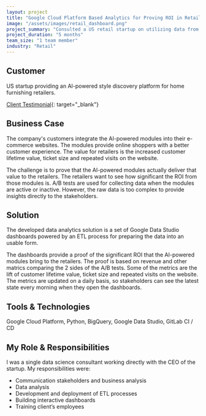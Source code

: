 ```yaml
---
layout: project
title: "Google Cloud Platform Based Analytics for Proving ROI in Retail"
image: "/assets/images/retail_dashboard.png"
project_summary: "Consulted a US retail startup on utilizing data from A/B tests, building ETL processes and developing dashboards for proving the ROI from their products to their customers."
project_duration: "5 months"
team_size: "1 team member"
industry: "Retail"
---
```


## Customer

US startup providing an AI-powered style discovery platform for home furnishing retailers.

[Client Testimonial](https://www.softserveinc.com/en-us/resources/shoptelligence-gcp-data-analytics-dashboard){: target="_blank"}

## Business Case

The company's customers integrate the AI-powered modules into their e-commerce websites. The modules provide online shoppers with a better customer experience. The value for retailers is the increased customer lifetime value, ticket size and repeated visits on the website.

The challenge is to prove that the AI-powered modules actually deliver that value to the retailers. The retailers want to see how significant the ROI from those modules is. A/B tests are used for collecting data when the modules are active or inactive. However, the raw data is too complex to provide insights directly to the stakeholders.

## Solution

The developed data analytics solution is a set of Google Data Studio dashboards powered by an ETL process for preparing the data into an usable form.

The dashboards provide a proof of the significant ROI that the AI-powered modules bring to the retailers. The proof is based on revenue and other matrics comparing the 2 sides of the A/B tests. Some of the metrics are the lift of customer lifetime value, ticket size and repeated visits on the website. The metrics are updated on a daily basis, so stakeholders can see the latest state every morning when they open the dashboards.

## Tools & Technologies

Google Cloud Platform, Python, BigQuery, Google Data Studio, GitLab CI / CD

## My Role & Responsibilities

I was a single data science consultant working directly with the CEO of the startup. My responsibilities were:

- Communication stakeholders and business analysis
- Data analysis
- Development and deployment of ETL processes
- Building interactive dashboards
- Training client’s employees

